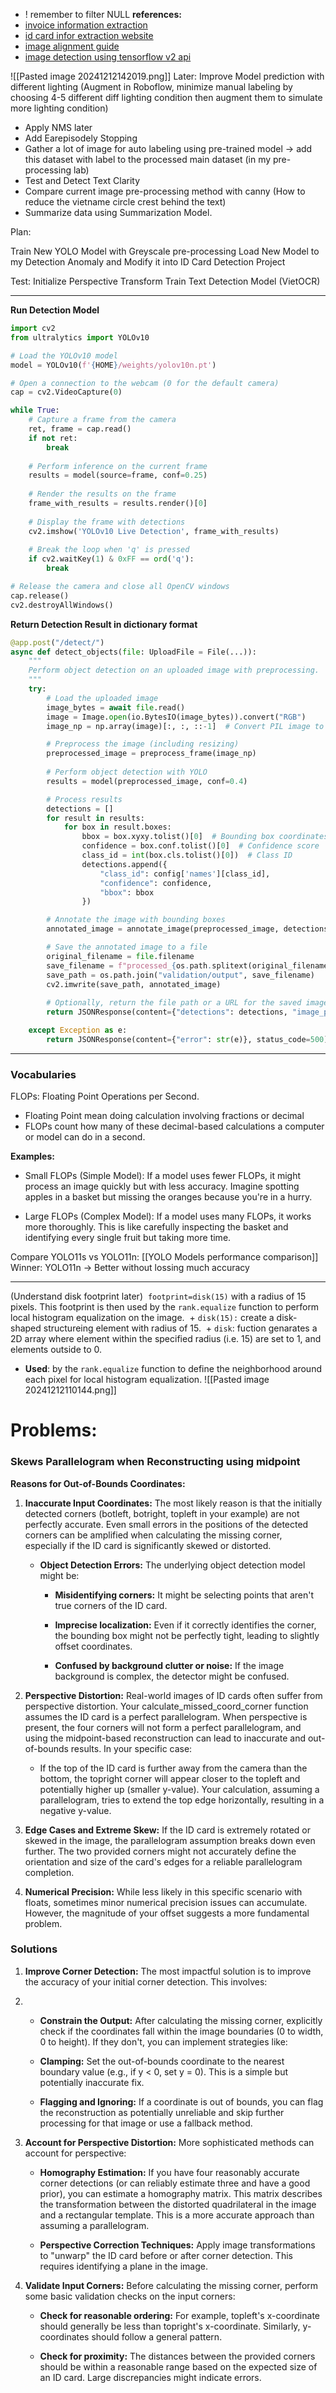 + ! remember to filter NULL
**references:**
+ [invoice information extraction](https://medium.com/analytics-vidhya/invoice-information-extraction-using-ocr-and-deep-learning-b79464f54d69)
+ [id card infor extraction website](https://github.com/liemkg1234/WebOCR_identitycard?tab=readme-ov-file)
+ [image alignment guide](https://viblo.asia/p/pytorch-tutorial-3-alignment-anh-chung-minh-thu-voi-pytorch-huong-dan-de-nhu-an-keo-4dbZNJ8mZYM) 
+ [image detection using tensorflow v2 api](https://viblo.asia/p/chinh-phuc-bai-toan-object-detection-voi-tensorflow-v2-api-trong-5-phut-1VgZvMRrKAw)

![[Pasted image 20241212142019.png]]
Later: 
Improve Model prediction with different lighting (Augment in Roboflow, minimize manual labeling by choosing 4-5 different diff lighting condition then augment them to simulate more lighting condition)
+ Apply NMS later
+ Add Earepisodely Stopping
+ Gather a lot of image for auto labeling using pre-trained model  -> add this dataset with label to the processed main dataset (in my pre-processing lab)
+ Test and Detect Text Clarity
+ Compare current image pre-processing method with canny (How to reduce the vietname circle crest behind the text)
+ Summarize data using Summarization Model.  

Plan: 


Train New YOLO Model with Greyscale pre-processing
Load New Model to my Detection Anomaly and Modify it into ID Card Detection Project

Test: 
Initialize Perspective Transform
Train Text Detection Model (VietOCR)




---

**Run Detection Model**
```python
import cv2
from ultralytics import YOLOv10

# Load the YOLOv10 model
model = YOLOv10(f'{HOME}/weights/yolov10n.pt')

# Open a connection to the webcam (0 for the default camera)
cap = cv2.VideoCapture(0)

while True:
    # Capture a frame from the camera
    ret, frame = cap.read()
    if not ret:
        break
    
    # Perform inference on the current frame
    results = model(source=frame, conf=0.25)
    
    # Render the results on the frame
    frame_with_results = results.render()[0]
    
    # Display the frame with detections
    cv2.imshow('YOLOv10 Live Detection', frame_with_results)
    
    # Break the loop when 'q' is pressed
    if cv2.waitKey(1) & 0xFF == ord('q'):
        break

# Release the camera and close all OpenCV windows
cap.release()
cv2.destroyAllWindows()

```

**Return Detection Result in dictionary format**
```python
@app.post("/detect/")
async def detect_objects(file: UploadFile = File(...)):
    """
    Perform object detection on an uploaded image with preprocessing.
    """
    try:
        # Load the uploaded image
        image_bytes = await file.read()
        image = Image.open(io.BytesIO(image_bytes)).convert("RGB")
        image_np = np.array(image)[:, :, ::-1]  # Convert PIL image to BGR NumPy array

        # Preprocess the image (including resizing)
        preprocessed_image = preprocess_frame(image_np)
        
        # Perform object detection with YOLO
        results = model(preprocessed_image, conf=0.4)

        # Process results
        detections = []
        for result in results:
            for box in result.boxes:
                bbox = box.xyxy.tolist()[0]  # Bounding box coordinates [x1, y1, x2, y2]
                confidence = box.conf.tolist()[0]  # Confidence score
                class_id = int(box.cls.tolist()[0])  # Class ID
                detections.append({
                    "class_id": config['names'][class_id],
                    "confidence": confidence,
                    "bbox": bbox
                })

        # Annotate the image with bounding boxes
        annotated_image = annotate_image(preprocessed_image, detections)

        # Save the annotated image to a file
        original_filename = file.filename
        save_filename = f"processed_{os.path.splitext(original_filename)[0]}.jpg"
        save_path = os.path.join("validation/output", save_filename)
        cv2.imwrite(save_path, annotated_image)
        
        # Optionally, return the file path or a URL for the saved image
        return JSONResponse(content={"detections": detections, "image_path": save_path})

    except Exception as e:
        return JSONResponse(content={"error": str(e)}, status_code=500)
```

---

### Vocabularies
FLOPs: Floating Point Operations per Second. 
+ Floating Point mean doing calculation involving fractions or decimal
+ FLOPs count how many of these decimal-based calculations a computer or model can do in a second.

**Examples:**
+ Small FLOPs (Simple Model): If a model uses fewer FLOPs, it might process an image quickly but with less accuracy. Imagine spotting apples in a basket but missing the oranges because you're in a hurry.
	
+ Large FLOPs (Complex Model): If a model uses many FLOPs, it works more thoroughly. This is like carefully inspecting the basket and identifying every single fruit but taking more time.

Compare YOLO11s vs YOLO11n: [[YOLO Models performance comparison]]
Winner: YOLO11n -> Better without lossing much accuracy

---
(Understand disk footprint later)
 `footprint=disk(15)` with a radius of 15 pixels. This footprint is then used by the `rank.equalize` function to perform local histogram equalization on the image.
 + `disk(15):` create a disk-shaped structureing element with radius of 15.
 + `disk`: fuction genarates a 2D array where element within the specified radius (i.e. 15) are set to 1, and elements outside to 0.
+  **Used**: by the `rank.equalize` function to define the neighborhood around each pixel for local histogram equalization.
	![[Pasted image 20241212110144.png]]


# Problems: 

### Skews Parallelogram when Reconstructing using midpoint

**Reasons for Out-of-Bounds Coordinates:**
1. **Inaccurate Input Coordinates:** The most likely reason is that the initially detected corners (botleft, botright, topleft in your example) are not perfectly accurate. Even small errors in the positions of the detected corners can be amplified when calculating the missing corner, especially if the ID card is significantly skewed or distorted.
    
    - **Object Detection Errors:** The underlying object detection model might be:
        
        - **Misidentifying corners:** It might be selecting points that aren't true corners of the ID card.
            
        - **Imprecise localization:** Even if it correctly identifies the corner, the bounding box might not be perfectly tight, leading to slightly offset coordinates.
            
        - **Confused by background clutter or noise:** If the image background is complex, the detector might be confused.
            
2. **Perspective Distortion:** Real-world images of ID cards often suffer from perspective distortion. Your calculate_missed_coord_corner function assumes the ID card is a perfect parallelogram. When perspective is present, the four corners will not form a perfect parallelogram, and using the midpoint-based reconstruction can lead to inaccurate and out-of-bounds results. In your specific case:
    
    - If the top of the ID card is further away from the camera than the bottom, the topright corner will appear closer to the topleft and potentially higher up (smaller y-value). Your calculation, assuming a parallelogram, tries to extend the top edge horizontally, resulting in a negative y-value.
        
3. **Edge Cases and Extreme Skew:** If the ID card is extremely rotated or skewed in the image, the parallelogram assumption breaks down even further. The two provided corners might not accurately define the orientation and size of the card's edges for a reliable parallelogram completion.
    
4. **Numerical Precision:** While less likely in this specific scenario with floats, sometimes minor numerical precision issues can accumulate. However, the magnitude of your offset suggests a more fundamental problem.

### Solutions
1) **Improve Corner Detection:** The most impactful solution is to improve the accuracy of your initial corner detection. This involves:

2) - **Constrain the Output:** After calculating the missing corner, explicitly check if the coordinates fall within the image boundaries (0 to width, 0 to height). If they don't, you can implement strategies like:
    
    - **Clamping:** Set the out-of-bounds coordinate to the nearest boundary value (e.g., if y < 0, set y = 0). This is a simple but potentially inaccurate fix.
        
    - **Flagging and Ignoring:** If a coordinate is out of bounds, you can flag the reconstruction as potentially unreliable and skip further processing for that image or use a fallback method.

3) **Account for Perspective Distortion:** More sophisticated methods can account for perspective:
    
    - **Homography Estimation:** If you have four reasonably accurate corner detections (or can reliably estimate three and have a good prior), you can estimate a homography matrix. This matrix describes the transformation between the distorted quadrilateral in the image and a rectangular template. This is a more accurate approach than assuming a parallelogram.
        
    - **Perspective Correction Techniques:** Apply image transformations to "unwarp" the ID card before or after corner detection. This requires identifying a plane in the image.

4) **Validate Input Corners:** Before calculating the missing corner, perform some basic validation checks on the input corners:
    
    - **Check for reasonable ordering:** For example, topleft's x-coordinate should generally be less than topright's x-coordinate. Similarly, y-coordinates should follow a general pattern.
        
    - **Check for proximity:** The distances between the provided corners should be within a reasonable range based on the expected size of an ID card. Large discrepancies might indicate errors.